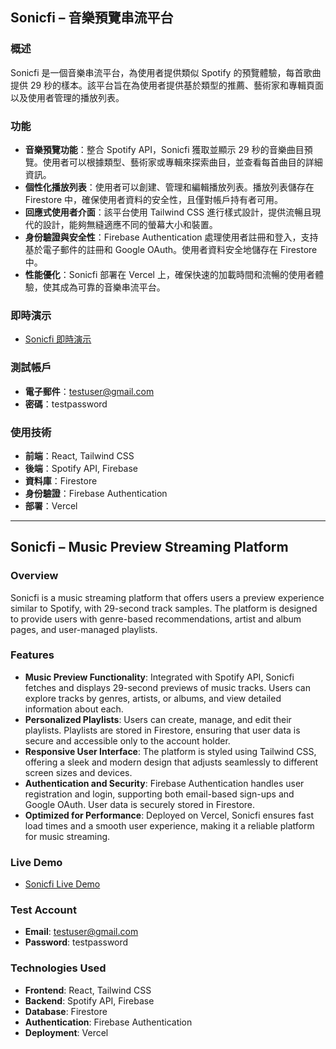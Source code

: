 ## Sonicfi – 音樂預覽串流平台

### 概述

Sonicfi 是一個音樂串流平台，為使用者提供類似 Spotify 的預覽體驗，每首歌曲提供 29 秒的樣本。該平台旨在為使用者提供基於類型的推薦、藝術家和專輯頁面以及使用者管理的播放列表。

### 功能

- **音樂預覽功能**：整合 Spotify API，Sonicfi 獲取並顯示 29 秒的音樂曲目預覽。使用者可以根據類型、藝術家或專輯來探索曲目，並查看每首曲目的詳細資訊。
- **個性化播放列表**：使用者可以創建、管理和編輯播放列表。播放列表儲存在 Firestore 中，確保使用者資料的安全性，且僅對帳戶持有者可用。
- **回應式使用者介面**：該平台使用 Tailwind CSS 進行樣式設計，提供流暢且現代的設計，能夠無縫適應不同的螢幕大小和裝置。
- **身份驗證與安全性**：Firebase Authentication 處理使用者註冊和登入，支持基於電子郵件的註冊和 Google OAuth。使用者資料安全地儲存在 Firestore 中。
- **性能優化**：Sonicfi 部署在 Vercel 上，確保快速的加載時間和流暢的使用者體驗，使其成為可靠的音樂串流平台。

### 即時演示

- [Sonicfi 即時演示](https://sonicfi.vercel.app)

### 測試帳戶

- **電子郵件**：testuser@gmail.com
- **密碼**：testpassword

### 使用技術

- **前端**：React, Tailwind CSS
- **後端**：Spotify API, Firebase
- **資料庫**：Firestore
- **身份驗證**：Firebase Authentication
- **部署**：Vercel

---

## Sonicfi – Music Preview Streaming Platform

### Overview

Sonicfi is a music streaming platform that offers users a preview experience similar to Spotify, with 29-second track samples. The platform is designed to provide users with genre-based recommendations, artist and album pages, and user-managed playlists.

### Features

- **Music Preview Functionality**: Integrated with Spotify API, Sonicfi fetches and displays 29-second previews of music tracks. Users can explore tracks by genres, artists, or albums, and view detailed information about each.
- **Personalized Playlists**: Users can create, manage, and edit their playlists. Playlists are stored in Firestore, ensuring that user data is secure and accessible only to the account holder.
- **Responsive User Interface**: The platform is styled using Tailwind CSS, offering a sleek and modern design that adjusts seamlessly to different screen sizes and devices.
- **Authentication and Security**: Firebase Authentication handles user registration and login, supporting both email-based sign-ups and Google OAuth. User data is securely stored in Firestore.
- **Optimized for Performance**: Deployed on Vercel, Sonicfi ensures fast load times and a smooth user experience, making it a reliable platform for music streaming.

### Live Demo

- [Sonicfi Live Demo](https://sonicfi.vercel.app)

### Test Account

- **Email**: testuser@gmail.com
- **Password**: testpassword

### Technologies Used

- **Frontend**: React, Tailwind CSS
- **Backend**: Spotify API, Firebase
- **Database**: Firestore
- **Authentication**: Firebase Authentication
- **Deployment**: Vercel
